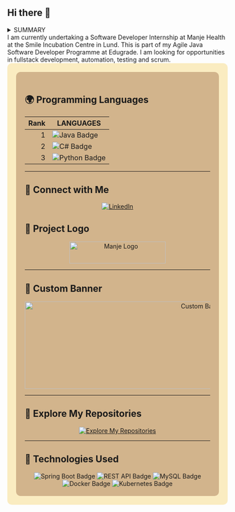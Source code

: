 ## Hi there 👋
<details>
<summary>SUMMARY</summary>

<div align="center">
    <h1>
        <img src="https://readme-typing-svg.herokuapp.com?font=Jetbrains+mono&size=40&duration=3000&color=33FF33&center=true&vCenter=true&width=435&lines=Hey..+I'm+[Your Name];This+is..;..my+Github..;" alt="Typing SVG"/>
    </h1>
</div>

</details>
I am currently undertaking a Software Developer Internship at Manje Health at the Smile Incubation Centre in Lund. This is part of my Agile Java Software Developer Programme at Edugrade.
I am looking for opportunities in fullstack development, automation, testing and scrum.


<div style="background-color: #FAECC1; padding: 20px; border-radius: 10px;">
<div style="background-color: #D2B48C; padding: 20px; border-radius: 10px;">

## 🌍 Programming Languages

| Rank | LANGUAGES     |
|-----:|---------------|
|     1| <img src="https://img.shields.io/badge/Java-%23ED8B00.svg?style=for-the-badge&logo=java&logoColor=white" alt="Java Badge"/> |
|     2| <img src="https://img.shields.io/badge/C%23-%23239120.svg?style=for-the-badge&logo=c-sharp&logoColor=white" alt="C# Badge"/> |
|     3| <img src="https://img.shields.io/badge/Python-%233776AB.svg?style=for-the-badge&logo=python&logoColor=white" alt="Python Badge"/> |

---

## 🔗 Connect with Me

<div align="center">
    <a href="https://www.linkedin.com/in/isaac-asaba-991bb7213/" target="_blank">
        <img src="https://img.shields.io/badge/LinkedIn-0077B5?style=for-the-badge&logo=linkedin&logoColor=white" alt="LinkedIn"/>
    </a>
</div>

## 🌟 Project Logo

<div align="center">
    <a href="https://manjehealth.com/">
        <img alt="Manje Logo" src="https://manjehealth.com/manje_logo.svg" width="220" height="50">
    </a>
</div>

---

## 🎨 Custom Banner

<div align="center">
    <!-- Replace the src with the link to your custom banner image -->
    <img src="https://via.placeholder.com/800x200.png?text=Welcome+to+My+Project" alt="Custom Banner" width="800" height="200">
</div>

---

## 🔗 Explore My Repositories

<div align="center">
    <a href="https://github.com/Isakso?tab=repositories" target="_blank">
        <img src="https://img.shields.io/badge/Explore%20My%20Repositories-181717?style=for-the-badge&logo=github&logoColor=white" alt="Explore My Repositories"/>
    </a>
</div>

---

## 🚀 Technologies Used

<div align="center">
    <img src="https://img.shields.io/badge/Spring%20Boot-%236DB33F.svg?style=for-the-badge&logo=spring-boot&logoColor=white" alt="Spring Boot Badge"/>
    <img src="https://img.shields.io/badge/REST%20API-%23000000.svg?style=for-the-badge&logo=api&logoColor=white" alt="REST API Badge"/>
    <img src="https://img.shields.io/badge/MySQL-%234479A1.svg?style=for-the-badge&logo=mysql&logoColor=white" alt="MySQL Badge"/>
    <img src="https://img.shields.io/badge/Docker-%232496ED.svg?style=for-the-badge&logo=docker&logoColor=white" alt="Docker Badge"/>
    <img src="https://img.shields.io/badge/Kubernetes-%23326CE5.svg?style=for-the-badge&logo=kubernetes&logoColor=white" alt="Kubernetes Badge"/>
</div>

</div>
